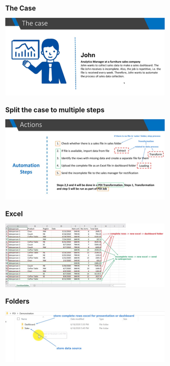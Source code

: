 ## **The Case**
![Alt case intro](pic/01.jpg)

## **Split the case to multiple steps**
![Alt split actions](pic/02.jpg)

## **Excel**
![Alt excel](pic/03.jpg)

## **Folders**
![Alt folder](pic/04.jpg)
